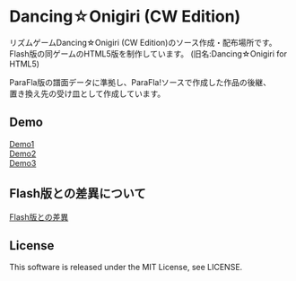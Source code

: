 # Dancing☆Onigiri (CW Edition)

リズムゲームDancing☆Onigiri (CW Edition)のソース作成・配布場所です。  
Flash版の同ゲームのHTML5版を制作しています。 
(旧名:Dancing☆Onigiri for HTML5)  

ParaFla版の譜面データに準拠し、ParaFla!ソースで作成した作品の後継、  
置き換え先の受け皿として作成しています。

## Demo
[Demo1]  
[Demo2]  
[Demo3]  

[Demo1]:http://cw7.sakura.ne.jp/danoni/2009/0161_MidnightDance.html "Demo1"  
[Demo2]:http://cw7.sakura.ne.jp/danoni/2017/0305_ShiningStar.html "Demo2"  
[Demo3]:http://cw7.sakura.ne.jp/danoni/2013/0238_twinklestar.html "Demo3"  

## Flash版との差異について
[Flash版との差異]

[Flash版との差異]:http://cw7.sakura.ne.jp/work/danonijs/test/danoni_flash_vs_html5.html "Flash版との差異"  

## License
This software is released under the MIT License, see LICENSE.  
